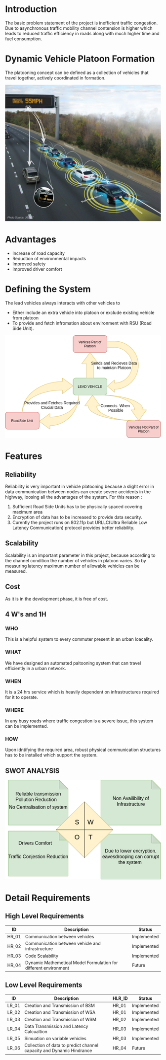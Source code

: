 # Introduction

The basic problem statement of the project is inefficient traffic congestion. Due to asynchronous traffic mobility channel contension is higher which leads to reduced traffic efficiency in roads along with much higher time and fuel consumption.

# Dynamic Vehicle Platoon Formation

The platooning concept can be defined as a collection of vehicles
that travel together, actively coordinated in formation.

<img src = "Platooning_Back_022414_Final_noTpye.jpg" alt = "Platooning Image">

# Advantages

* Increase of road capacity
* Reduction of environmental impacts
* Improved safety
* Improved driver comfort

# Defining the System

The lead vehicles always interacts with other vehicles to 
* Either include an extra vehicle into platoon or exclude existing vehicle from platoon
* To provide and fetch infromation about environment with RSU (Road Side Unit).
<img src = "SDLC.png" alt = "System">

# Features
## Reliability
Reliability is very important in vehicle platooning because a slight error in data communication between nodes can create severe accidents in the highway, loosing all the advantages of the system. For this reason :

1. Sufficient Road Side Units has to be physically spaced covering maximum area
2. Encryption of data has to be increased to provide data security.
3. Curently the project runs on 802.11p but URLLC(Ultra Reliable Low Latency Communication) protocol provides better reliability.

## Scalability 

Scalability is an important parameter in this project, because according to the channel condition the number of vehicles in platoon varies. So by measuring latency maximum number of allowable vehicles can be measured.

## Cost
As it is in the development phase, it is free of cost.

## 4 W's and 1H

### WHO
This is a helpful system to every commuter present in an urban loacality.
### WHAT
We have designed an automated paltooning system that can travel efficiently in a urban network.
### WHEN
It is a 24 hrs service which is heavily dependent on infrastructures required for it to operate.
### WHERE
In any busy roads where traffic congestion is a severe issue, this system can be implemented.
### HOW
Upon idntifying the required area, robust physical communication structures has to be installed which support the system.

## SWOT ANALYSIS 

<img src = "SWOT.png" alt = "SWOT Analysis" >

# Detail Requirements

## High Level Requirements

| ID | Description | Status |
|----|------------|---------|
|HR_01| Communication between vehicles| Implemented|
|HR_02| Communication between vehicle and infrastructure| Implemented|
|HR_03| Code Scalability| Implemented|
|HR_04| Dynamic Mathemetical Model Formulation for different environment | Future|

## Low Level Requirements

| ID | Description | HLR_ID | Status |
|----|-------------|--------|--------|
| LR_01|Creation and Transmission of BSM | HR_01| Implemented |
| LR_02|Creation and Transmission of WSA | HR_01| Implemented |
| LR_03|Creation and Transmission of WSM | HR_02| Implemented |
| LR_04|Data Transmission and Latency Calcualtion | HR_03| Implemented | 
| LR_05|Simuation on variable vehicles | HR_03| Implemented | 
|LR_06 |Collection of data to predict channel capacity and Dynamic Hindrance| HR_04 |Future|